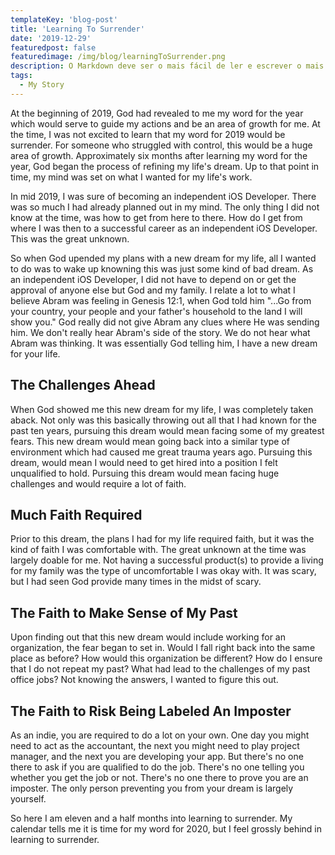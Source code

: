 ```yaml
---
templateKey: 'blog-post'
title: 'Learning To Surrender'
date: '2019-12-29'
featuredpost: false
featuredimage: /img/blog/learningToSurrender.png
description: O Markdown deve ser o mais fácil de ler e escrever o mais possível.
tags:
  - My Story
---
```


At the beginning of 2019, God had revealed to me my word for the year which would serve to guide my actions and be an area of growth for me. At the time, I was not excited to learn that my word for 2019 would be surrender. For someone who struggled with control, this would be a huge area of growth. Approximately six months after learning my word for the year, God began the process of refining my life's dream. Up to that point in time, my mind was set on what I wanted for my life's work.

In mid 2019, I was sure of becoming an independent iOS Developer. There was so much I had already planned out in my mind. The only thing I did not know at the time, was how to get from here to there. How do I get from where I was then to a successful career as an independent iOS Developer. This was the great unknown.

So when God upended my plans with a new dream for my life, all I wanted to do was to wake up knowning this was just some kind of bad dream. As an independent iOS Developer, I did not have to depend on or get the approval of anyone else but God and my family. I relate a lot to what I believe Abram was feeling in Genesis 12:1, when God told him "...Go from your country, your people and your father's household to the land I will show you." God really did not give Abram any clues where He was sending him. We don't really hear Abram's side of the story. We do not hear what Abram was thinking. It was essentially God telling him, I have a new dream for your life.

## The Challenges Ahead

When God showed me this new dream for my life, I was completely taken aback. Not only was this basically throwing out all that I had known for the past ten years, pursuing this dream would mean facing some of my greatest fears. This new dream would mean going back into a similar type of environment which had caused me great trauma years ago. Pursuing this dream, would mean I would need to get hired into a position I felt unqualified to hold. Pursuing this dream would mean facing huge challenges and would require a lot of faith.

## Much Faith Required

Prior to this dream, the plans I had for my life required faith, but it was the kind of faith I was comfortable with. The great unknown at the time was largely doable for me. Not having a successful product(s) to provide a living for my family was the type of uncomfortable I was okay with. It was scary, but I had seen God provide many times in the midst of scary.

## The Faith to Make Sense of My Past

Upon finding out that this new dream would include working for an organization, the fear began to set in. Would I fall right back into the same place as before? How would this organization be different? How do I ensure that I do not repeat my past? What had lead to the challenges of my past office jobs? Not knowing the answers, I wanted to figure this out.

## The Faith to Risk Being Labeled An Imposter

As an indie, you are required to do a lot on your own. One day you might need to act as the accountant, the next you might need to play project manager, and the next you are developing your app. But there's no one there to ask if you are qualified to do the job. There's no one telling you whether you get the job or not. There's no one there to prove you are an imposter. The only person preventing you from your dream is largely yourself.

So here I am eleven and a half months into learning to surrender. My calendar tells me it is time for my word for 2020, but I feel grossly behind in learning to surrender.
